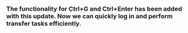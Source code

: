 <h3>The functionality for Ctrl+G and Ctrl+Enter has been added with this update. Now we can quickly log in and perform transfer tasks efficiently.</h3>
